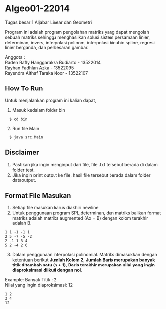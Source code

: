 # Algeo01-22014
Tugas besar 1 Aljabar Linear dan Geometri

Program ini adalah program pengolahan matriks yang dapat mengolah sebuah matriks sehingga menghasilkan solusi sistem persamaan linier, determinan, invers, interpolasi polinom, interpolasi bicubic spline, regresi linier berganda, dan perbesaran gambar.


Anggota : <br>
Raden Rafly Hanggaraksa Budiarto - 13522014 <br>
Rayhan Fadhlan Azka - 13522095 <br>
Rayendra Althaf Taraka Noor - 13522107 <br>

## How To Run

Untuk menjalankan program ini kalian dapat,

1. Masuk kedalam folder bin
```
  $ cd bin
```
2. Run file Main
```
  $ java src.Main
```


## Disclaimer
1. Pastikan jika ingin menginput dari file, file .txt tersebut berada di dalam folder test.
2. Jika ingin print output ke file, hasil file tersebut berada dalam folder dataoutput.


## Format File Masukan

1. Setiap file masukan harus diakhiri newline
2. Untuk penggunaan program SPL,determinan, dan matriks balikan format matriks adalah matriks augmented (Ax = B) dengan kolom terakhir adalah B.
```
1 1 -1 -1 1
2 5 -7 -5 -2
2 -1 1 3 4
5 2 -4 2 6
```
3. Dalam penggunaan interpolasi polinomial. Matriks dimasukkan dengan ketentuan berikut **Jumlah Kolom 2**, **Jumlah Baris merupakan banyak titik ditambah satu (n + 1)**, **Baris terakhir merupakan nilai yang ingin diaproksimasi diikuti dengan nol**. 


Example:
Banyak Titik : 2 <br>
Nilai yang ingin diaproksimasi: 12 <br>
```
1 2
3 4
12
```


